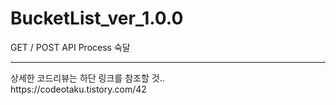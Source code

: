 # BucketList_ver_1.0.0
GET / POST API Process 숙달
<hr/>
상세한 코드리뷰는 하단 링크를 참조할 것..<br/>
https://codeotaku.tistory.com/42
